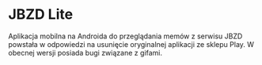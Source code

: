 # JBZD Lite

Aplikacja mobilna na Androida do przeglądania memów z serwisu JBZD powstała w odpowiedzi na usunięcie oryginalnej aplikacji ze sklepu Play. W obecnej wersji posiada bugi związane z gifami.
